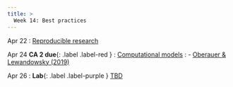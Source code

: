 ```yaml
---
title: >
  Week 14: Best practices
---
```


Apr 22
: [Reproducible research](https://statsthinking21.github.io/statsthinking21-core-site/doing-reproducible-research.html)

Apr 24 **CA 2 due**{: .label .label-red }
: [Computational models](#)
  : - [Oberauer & Lewandowsky (2019)](https://www2.psych.ubc.ca/~schaller/528Readings/OberauerLewandowsky2019.pdf)

Apr 26
: **Lab**{: .label .label-purple } [TBD](#)
